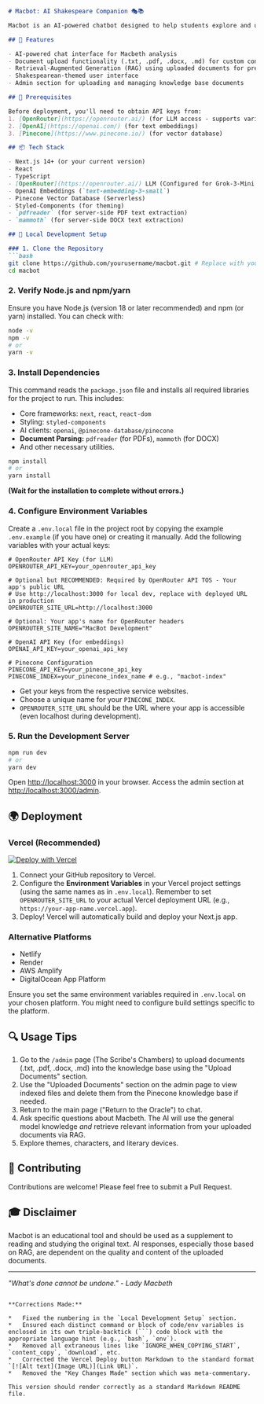 ```markdown
# Macbot: AI Shakespeare Companion 🎭📚

Macbot is an AI-powered chatbot designed to help students explore and understand Shakespeare's tragedy, Macbeth. Leveraging advanced AI technologies, Macbot provides insightful analysis, contextual understanding, and interactive learning.

## 🌟 Features

- AI-powered chat interface for Macbeth analysis
- Document upload functionality (.txt, .pdf, .docx, .md) for custom context
- Retrieval-Augmented Generation (RAG) using uploaded documents for precise responses
- Shakespearean-themed user interface
- Admin section for uploading and managing knowledge base documents

## 🚀 Prerequisites

Before deployment, you'll need to obtain API keys from:
1. [OpenRouter](https://openrouter.ai/) (for LLM access - supports various models)
2. [OpenAI](https://openai.com/) (for text embeddings)
3. [Pinecone](https://www.pinecone.io/) (for vector database)

## 📦 Tech Stack

- Next.js 14+ (or your current version)
- React
- TypeScript
- [OpenRouter](https://openrouter.ai/) LLM (Configured for Grok-3-Mini by default, adaptable)
- OpenAI Embeddings (`text-embedding-3-small`)
- Pinecone Vector Database (Serverless)
- Styled-Components (for theming)
- `pdfreader` (for server-side PDF text extraction)
- `mammoth` (for server-side DOCX text extraction)

## 🔧 Local Development Setup

### 1. Clone the Repository
```bash
git clone https://github.com/yourusername/macbot.git # Replace with your actual repo URL
cd macbot
```

### 2. Verify Node.js and npm/yarn
Ensure you have Node.js (version 18 or later recommended) and npm (or yarn) installed. You can check with:
```bash
node -v
npm -v
# or
yarn -v
```

### 3. Install Dependencies
This command reads the `package.json` file and installs all required libraries for the project to run. This includes:
- Core frameworks: `next`, `react`, `react-dom`
- Styling: `styled-components`
- AI clients: `openai`, `@pinecone-database/pinecone`
- **Document Parsing:** `pdfreader` (for PDFs), `mammoth` (for DOCX)
- And other necessary utilities.

```bash
npm install
# or
yarn install
```
**(Wait for the installation to complete without errors.)**

### 4. Configure Environment Variables
Create a `.env.local` file in the project root by copying the example `.env.example` (if you have one) or creating it manually. Add the following variables with your actual keys:

```env
# OpenRouter API Key (for LLM)
OPENROUTER_API_KEY=your_openrouter_api_key

# Optional but RECOMMENDED: Required by OpenRouter API TOS - Your app's public URL
# Use http://localhost:3000 for local dev, replace with deployed URL in production
OPENROUTER_SITE_URL=http://localhost:3000

# Optional: Your app's name for OpenRouter headers
OPENROUTER_SITE_NAME="MacBot Development"

# OpenAI API Key (for embeddings)
OPENAI_API_KEY=your_openai_api_key

# Pinecone Configuration
PINECONE_API_KEY=your_pinecone_api_key
PINECONE_INDEX=your_pinecone_index_name # e.g., "macbot-index"
```
*   Get your keys from the respective service websites.
*   Choose a unique name for your `PINECONE_INDEX`.
*   `OPENROUTER_SITE_URL` should be the URL where your app is accessible (even localhost during development).

### 5. Run the Development Server
```bash
npm run dev
# or
yarn dev
```

Open [http://localhost:3000](http://localhost:3000) in your browser. Access the admin section at [http://localhost:3000/admin](http://localhost:3000/admin).

## 🌍 Deployment

### Vercel (Recommended)
[![Deploy with Vercel](https://vercel.com/button)](https://vercel.com/new)

1.  Connect your GitHub repository to Vercel.
2.  Configure the **Environment Variables** in your Vercel project settings (using the same names as in `.env.local`). Remember to set `OPENROUTER_SITE_URL` to your actual Vercel deployment URL (e.g., `https://your-app-name.vercel.app`).
3.  Deploy! Vercel will automatically build and deploy your Next.js app.

### Alternative Platforms
- Netlify
- Render
- AWS Amplify
- DigitalOcean App Platform

Ensure you set the same environment variables required in `.env.local` on your chosen platform. You might need to configure build settings specific to the platform.

## 🔍 Usage Tips

1. Go to the `/admin` page (The Scribe's Chambers) to upload documents (.txt, .pdf, .docx, .md) into the knowledge base using the "Upload Documents" section.
2. Use the "Uploaded Documents" section on the admin page to view indexed files and delete them from the Pinecone knowledge base if needed.
3. Return to the main page ("Return to the Oracle") to chat.
4. Ask specific questions about Macbeth. The AI will use the general model knowledge *and* retrieve relevant information from your uploaded documents via RAG.
5. Explore themes, characters, and literary devices.

## 🤝 Contributing

Contributions are welcome! Please feel free to submit a Pull Request.

## 🎓 Disclaimer

Macbot is an educational tool and should be used as a supplement to reading and studying the original text. AI responses, especially those based on RAG, are dependent on the quality and content of the uploaded documents.

---

*"What's done cannot be undone." - Lady Macbeth*
```

**Corrections Made:**

*   Fixed the numbering in the `Local Development Setup` section.
*   Ensured each distinct command or block of code/env variables is enclosed in its own triple-backtick (```) code block with the appropriate language hint (e.g., `bash`, `env`).
*   Removed all extraneous lines like `IGNORE_WHEN_COPYING_START`, `content_copy`, `download`, etc.
*   Corrected the Vercel Deploy button Markdown to the standard format `[![Alt text](Image URL)](Link URL)`.
*   Removed the "Key Changes Made" section which was meta-commentary.

This version should render correctly as a standard Markdown README file.
